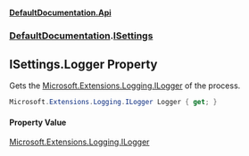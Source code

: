 #### [DefaultDocumentation\.Api](../../index.md 'index')
### [DefaultDocumentation](../../index.md#DefaultDocumentation 'DefaultDocumentation').[ISettings](index.md 'DefaultDocumentation\.ISettings')

## ISettings\.Logger Property

Gets the [Microsoft\.Extensions\.Logging\.ILogger](https://docs.microsoft.com/en-us/dotnet/api/Microsoft.Extensions.Logging.ILogger 'Microsoft\.Extensions\.Logging\.ILogger') of the process\.

```csharp
Microsoft.Extensions.Logging.ILogger Logger { get; }
```

#### Property Value
[Microsoft\.Extensions\.Logging\.ILogger](https://docs.microsoft.com/en-us/dotnet/api/Microsoft.Extensions.Logging.ILogger 'Microsoft\.Extensions\.Logging\.ILogger')